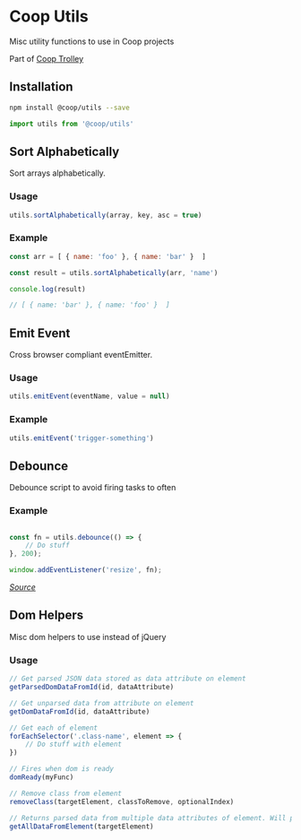 # Coop Utils

Misc utility functions to use in Coop projects

Part of [Coop Trolley](https://github.com/theisof/coop-trolley)

## Installation

```sh
npm install @coop/utils --save
```

```javascript
import utils from '@coop/utils'
```

## Sort Alphabetically

Sort arrays alphabetically.

### Usage

```javascript
utils.sortAlphabetically(array, key, asc = true)
```

### Example
```javascript
const arr = [ { name: 'foo' }, { name: 'bar' }  ]

const result = utils.sortAlphabetically(arr, 'name')

console.log(result)

// [ { name: 'bar' }, { name: 'foo' }  ]

```

## Emit Event

Cross browser compliant eventEmitter.

### Usage
```javascript
utils.emitEvent(eventName, value = null)
```

### Example
```javascript
utils.emitEvent('trigger-something')
```

## Debounce

Debounce script to avoid firing tasks to often

### Example
```javascript

const fn = utils.debounce(() => {
	// Do stuff
}, 200);

window.addEventListener('resize', fn);
```

*[Source](https://davidwalsh.name/javascript-debounce-function)*


## Dom Helpers

Misc dom helpers to use instead of jQuery

### Usage

```javascript
// Get parsed JSON data stored as data attribute on element
getParsedDomDataFromId(id, dataAttribute)

// Get unparsed data from attribute on element
getDomDataFromId(id, dataAttribute)

// Get each of element
forEachSelector('.class-name', element => {
	// Do stuff with element
})

// Fires when dom is ready
domReady(myFunc)

// Remove class from element
removeClass(targetElement, classToRemove, optionalIndex)

// Returns parsed data from multiple data attributes of element. Will parse JSON if formatted.
getAllDataFromElement(targetElement)
```
